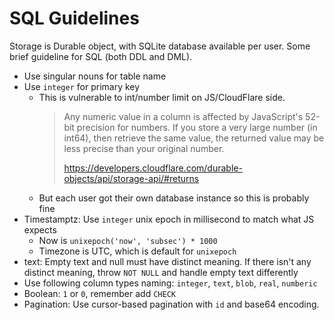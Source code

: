 # SQL Guidelines

Storage is Durable object, with SQLite database available per user. Some brief
guideline for SQL (both DDL and DML).

- Use singular nouns for table name
- Use `integer` for primary key
  - This is vulnerable to int/number limit on JS/CloudFlare side.
    > Any numeric value in a column is affected by JavaScript's 52-bit precision
    > for numbers. If you store a very large number (in int64), then retrieve
    > the same value, the returned value may be less precise than your original
    > number.
    >
    > https://developers.cloudflare.com/durable-objects/api/storage-api/#returns
  - But each user got their own database instance so this is probably fine
- Timestamptz: Use `integer` unix epoch in millisecond to match what JS expects
  - Now is `unixepoch('now', 'subsec') * 1000`
  - Timezone is UTC, which is default for `unixepoch`
- text: Empty text and null must have distinct meaning. If there isn't any
  distinct meaning, throw `NOT NULL` and handle empty text differently
- Use following column types naming: `integer`, `text`, `blob`, `real`,
  `numberic`
- Boolean: `1` or `0`, remember add `CHECK`
- Pagination: Use cursor-based pagination with `id` and base64 encoding.
